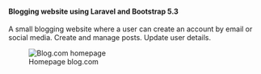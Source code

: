 #### Blogging website using Laravel and Bootstrap 5.3
A small blogging website where a user can create an account by email or social media. Create and manage posts. Update user details. 

<figure>
    <img src="https://github.com/Alimul-Mahfuz/blog.com/assets/74812296/6b51b52d-2def-43c2-b2ab-bb95ab5d5413" width:540
         alt="Blog.com homepage">
    <figcaption>Homepage blog.com</figcaption>
</figure>

